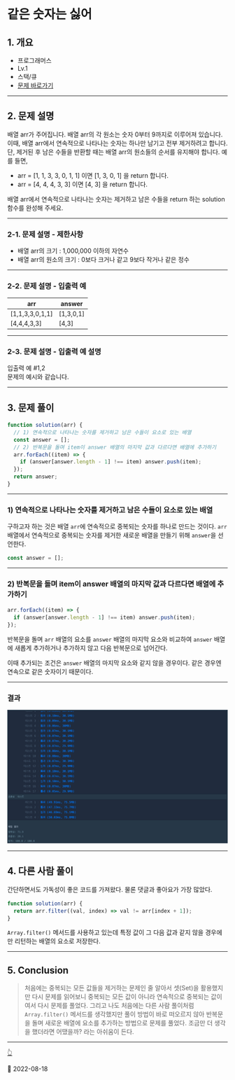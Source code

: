 # 같은 숫자는 싫어

## 1. 개요

- 프로그래머스
- Lv.1
- 스택/큐
- [문제 바로가기](https://school.programmers.co.kr/learn/courses/30/lessons/12906)

---

## 2. 문제 설명

배열 arr가 주어집니다. 배열 arr의 각 원소는 숫자 0부터 9까지로 이루어져 있습니다. 이때, 배열 arr에서 연속적으로 나타나는 숫자는 하나만 남기고 전부 제거하려고 합니다. 단, 제거된 후 남은 수들을 반환할 때는 배열 arr의 원소들의 순서를 유지해야 합니다. 예를 들면,

- arr = [1, 1, 3, 3, 0, 1, 1] 이면 [1, 3, 0, 1] 을 return 합니다.
- arr = [4, 4, 4, 3, 3] 이면 [4, 3] 을 return 합니다.

배열 arr에서 연속적으로 나타나는 숫자는 제거하고 남은 수들을 return 하는 solution 함수를 완성해 주세요.

---

### 2-1. 문제 설명 - 제한사항

- 배열 arr의 크기 : 1,000,000 이하의 자연수
- 배열 arr의 원소의 크기 : 0보다 크거나 같고 9보다 작거나 같은 정수

---

### 2-2. 문제 설명 - 입출력 예

| arr             | answer    |
| --------------- | --------- |
| [1,1,3,3,0,1,1] | [1,3,0,1] |
| [4,4,4,3,3]     | [4,3]     |

---

### 2-3. 문제 설명 - 입출력 예 설명

입출력 예 #1,2  
문제의 예시와 같습니다.

---

## 3. 문제 풀이

```javascript
function solution(arr) {
  // 1) 연속적으로 나타나는 숫자를 제거하고 남은 수들이 요소로 있는 배열
  const answer = [];
  // 2) 반복문을 돌며 item이 answer 배열의 마지막 값과 다르다면 배열에 추가하기
  arr.forEach((item) => {
    if (answer[answer.length - 1] !== item) answer.push(item);
  });
  return answer;
}
```

---

### 1) 연속적으로 나타나는 숫자를 제거하고 남은 수들이 요소로 있는 배열

구하고자 하는 것은 배열 `arr`에 연속적으로 중복되는 숫자를 하나로 만드는 것이다. `arr` 배열에서 연속적으로 중복되는 숫자를 제거한 새로운 배열을 만들기 위해 `answer`을 선언한다.

```javascript
const answer = [];
```

---

### 2) 반복문을 돌며 item이 answer 배열의 마지막 값과 다르다면 배열에 추가하기

```javascript
arr.forEach((item) => {
  if (answer[answer.length - 1] !== item) answer.push(item);
});
```

반복문을 돌며 `arr` 배열의 요소를 `answer` 배열의 마지막 요소와 비교하여 `answer` 배열에 새롭게 추가하거나 추가하지 않고 다음 반복문으로 넘어간다.

이때 추가되는 조건은 `answer` 배열의 마지막 요소와 같지 않을 경우이다. 같은 경우엔 연속으로 같은 숫자이기 때문이다.

---

### 결과

![programmers_hate_same_number_result](/image/CodingTest/programmers_hate_same_number/programmers_hate_same_number_result1.png)

---

## 4. 다른 사람 풀이

간단하면서도 가독성이 좋은 코드를 가져왔다. 물론 댓글과 좋아요가 가장 많았다.

```javascript
function solution(arr) {
  return arr.filter((val, index) => val != arr[index + 1]);
}
```

`Array.filter()` 메서드를 사용하고 있는데 특정 값이 그 다음 값과 같지 않을
경우에만 리턴하는 배열의 요소로 저장한다.

---

## 5. Conclusion

> 처음에는 중복되는 모든 값들을 제거하는 문제인 줄 알아서 셋(Set)을 활용했지만 다시 문제를 읽어보니 중복되는
> 모든 값이 아니라 연속적으로 중복되는 값이여서 다시 문제를 풀었다. 그리고 나도 처음에는 다른 사람 풀이처럼
> `Array.filter()` 메서드를 생각했지만 풀이 방법이 바로 떠오르지 않아 반복문을 돌며 새로운 배열에 요소를
> 추가하는 방법으로 문제를 풀었다. 조금만 더 생각을 했더라면 어땠을까? 라는 아쉬움이 든다.

---

[👆](#같은-숫자는-싫어)

📅 2022-08-18
